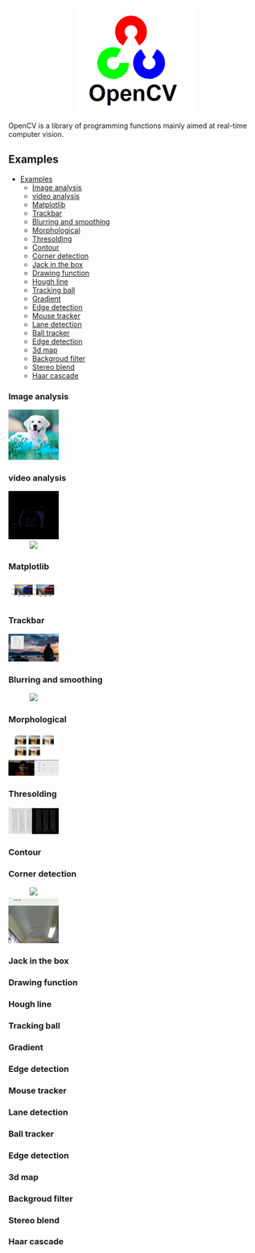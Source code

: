 <div align="center">
    <img src="assets/opencv.png">
</div>

OpenCV is a library of programming functions mainly aimed at real-time computer vision.

## Examples

- [Examples](#examples)
  - [Image analysis](#image-analysis)
  - [video analysis](#video-analysis)
  - [Matplotlib](#matplotlib)
  - [Trackbar](#trackbar)
  - [Blurring and smoothing](#blurring-and-smoothing)
  - [Morphological](#morphological)
  - [Thresolding](#thresolding)
  - [Contour](#contour)
  - [Corner detection](#corner-detection)
  - [Jack in the box](#jack-in-the-box)
  - [Drawing function](#drawing-function)
  - [Hough line](#hough-line)
  - [Tracking ball](#tracking-ball)
  - [Gradient](#gradient)
  - [Edge detection](#edge-detection)
  - [Mouse tracker](#mouse-tracker)
  - [Lane detection](#lane-detection)
  - [Ball tracker](#ball-tracker)
  - [Edge detection](#edge-detection-1)
  - [3d map](#3d-map)
  - [Backgroud filter](#backgroud-filter)
  - [Stereo blend](#stereo-blend)
  - [Haar cascade](#haar-cascade)

### Image analysis

<div align="center" style='width:100px;'>
    <img src='assets/rgb.jpg' height = 100px>
</div>

### video analysis

<div align="center" style='width:100px;'>
    <img src='assets/video_analysis.gif'>
</div>  
<div align="center" style='width:100px;'>
    <img src='assets/video_analysis2.gif'>
</div>

### Matplotlib

<div align="center" style='width:100px;'>
    <img src='assets/matplotlib.JPG'>
</div>

### Trackbar

<div align="center" style='width:100px;'>
    <img src='assets/trackbar.JPG'>
</div>

### Blurring and smoothing

<div align="center" style='width:100px;'>
    <img src='assets/blurring.gif'>
</div>

### Morphological

<div align="center" style='width:100px;'>
    <img src='assets/morpho.png'>
</div>

<div align="center" style='width:100px;'>
    <img src='assets/img_analysis.gif'>
</div>

### Thresolding

<div align="center" style='width:100px;'>
    <img src='assets/thresold.JPG'>
</div>

### Contour

### Corner detection

<div align="center" style='width:100px;'>
    <img src='assets/Corner.gif'>
</div>

<div align="center" style='width:100px;'>
    <img src='assets/Corner2.gif'>
</div>

### Jack in the box

### Drawing function

### Hough line

### Tracking ball

### Gradient

### Edge detection

### Mouse tracker

### Lane detection

### Ball tracker

### Edge detection

### 3d map

### Backgroud filter

### Stereo blend

### Haar cascade
